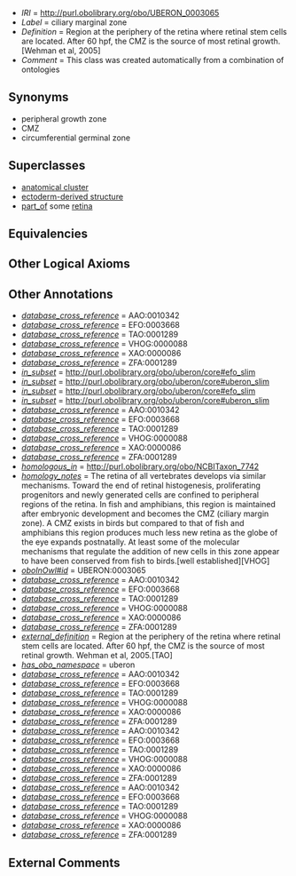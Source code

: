  * *IRI* = http://purl.obolibrary.org/obo/UBERON_0003065
 * *Label* = ciliary marginal zone
 * *Definition* = Region at the periphery of the retina where retinal stem cells are located. After 60 hpf, the CMZ is the source of most retinal growth.[Wehman et al, 2005]
 * *Comment* = This class was created automatically from a combination of ontologies

## Synonyms

 * peripheral growth zone
 * CMZ
 * circumferential germinal zone

## Superclasses

 * [anatomical cluster](../../UBERON/77/UBERON_0000477.md)
 * [ectoderm-derived structure](../../UBERON/21/UBERON_0004121.md)
 * [part_of](../../BFO/50/BFO_0000050.md) some [retina](../../UBERON/66/UBERON_0000966.md)

## Equivalencies


## Other Logical Axioms


## Other Annotations

 * *[database_cross_reference](../../ef/oboInOwl#hasDbXref.md)* = AAO:0010342
 * *[database_cross_reference](../../ef/oboInOwl#hasDbXref.md)* = EFO:0003668
 * *[database_cross_reference](../../ef/oboInOwl#hasDbXref.md)* = TAO:0001289
 * *[database_cross_reference](../../ef/oboInOwl#hasDbXref.md)* = VHOG:0000088
 * *[database_cross_reference](../../ef/oboInOwl#hasDbXref.md)* = XAO:0000086
 * *[database_cross_reference](../../ef/oboInOwl#hasDbXref.md)* = ZFA:0001289
 * *[in_subset](../../et/oboInOwl#inSubset.md)* = http://purl.obolibrary.org/obo/uberon/core#efo_slim
 * *[in_subset](../../et/oboInOwl#inSubset.md)* = http://purl.obolibrary.org/obo/uberon/core#uberon_slim
 * *[in_subset](../../et/oboInOwl#inSubset.md)* = http://purl.obolibrary.org/obo/uberon/core#efo_slim
 * *[in_subset](../../et/oboInOwl#inSubset.md)* = http://purl.obolibrary.org/obo/uberon/core#uberon_slim
 * *[database_cross_reference](../../ef/oboInOwl#hasDbXref.md)* = AAO:0010342
 * *[database_cross_reference](../../ef/oboInOwl#hasDbXref.md)* = EFO:0003668
 * *[database_cross_reference](../../ef/oboInOwl#hasDbXref.md)* = TAO:0001289
 * *[database_cross_reference](../../ef/oboInOwl#hasDbXref.md)* = VHOG:0000088
 * *[database_cross_reference](../../ef/oboInOwl#hasDbXref.md)* = XAO:0000086
 * *[database_cross_reference](../../ef/oboInOwl#hasDbXref.md)* = ZFA:0001289
 * *[homologous_in](../../core#homologous/in/core#homologous_in.md)* = http://purl.obolibrary.org/obo/NCBITaxon_7742
 * *[homology_notes](../../UBPROP/03/UBPROP_0000003.md)* = The retina of all vertebrates develops via similar mechanisms. Toward the end of retinal histogenesis, proliferating progenitors and newly generated cells are confined to peripheral regions of the retina. In fish and amphibians, this region is maintained after embryonic development and becomes the CMZ (ciliary margin zone). A CMZ exists in birds but compared to that of fish and amphibians this region produces much less new retina as the globe of the eye expands postnatally. At least some of the molecular mechanisms that regulate the addition of new cells in this zone appear to have been conserved from fish to birds.[well established][VHOG]
 * *[oboInOwl#id](../../id/oboInOwl#id.md)* = UBERON:0003065
 * *[database_cross_reference](../../ef/oboInOwl#hasDbXref.md)* = AAO:0010342
 * *[database_cross_reference](../../ef/oboInOwl#hasDbXref.md)* = EFO:0003668
 * *[database_cross_reference](../../ef/oboInOwl#hasDbXref.md)* = TAO:0001289
 * *[database_cross_reference](../../ef/oboInOwl#hasDbXref.md)* = VHOG:0000088
 * *[database_cross_reference](../../ef/oboInOwl#hasDbXref.md)* = XAO:0000086
 * *[database_cross_reference](../../ef/oboInOwl#hasDbXref.md)* = ZFA:0001289
 * *[external_definition](../../UBPROP/01/UBPROP_0000001.md)* = Region at the periphery of the retina where retinal stem cells are located. After 60 hpf, the CMZ is the source of most retinal growth. Wehman et al, 2005.[TAO]
 * *[has_obo_namespace](../../ce/oboInOwl#hasOBONamespace.md)* = uberon
 * *[database_cross_reference](../../ef/oboInOwl#hasDbXref.md)* = AAO:0010342
 * *[database_cross_reference](../../ef/oboInOwl#hasDbXref.md)* = EFO:0003668
 * *[database_cross_reference](../../ef/oboInOwl#hasDbXref.md)* = TAO:0001289
 * *[database_cross_reference](../../ef/oboInOwl#hasDbXref.md)* = VHOG:0000088
 * *[database_cross_reference](../../ef/oboInOwl#hasDbXref.md)* = XAO:0000086
 * *[database_cross_reference](../../ef/oboInOwl#hasDbXref.md)* = ZFA:0001289
 * *[database_cross_reference](../../ef/oboInOwl#hasDbXref.md)* = AAO:0010342
 * *[database_cross_reference](../../ef/oboInOwl#hasDbXref.md)* = EFO:0003668
 * *[database_cross_reference](../../ef/oboInOwl#hasDbXref.md)* = TAO:0001289
 * *[database_cross_reference](../../ef/oboInOwl#hasDbXref.md)* = VHOG:0000088
 * *[database_cross_reference](../../ef/oboInOwl#hasDbXref.md)* = XAO:0000086
 * *[database_cross_reference](../../ef/oboInOwl#hasDbXref.md)* = ZFA:0001289
 * *[database_cross_reference](../../ef/oboInOwl#hasDbXref.md)* = AAO:0010342
 * *[database_cross_reference](../../ef/oboInOwl#hasDbXref.md)* = EFO:0003668
 * *[database_cross_reference](../../ef/oboInOwl#hasDbXref.md)* = TAO:0001289
 * *[database_cross_reference](../../ef/oboInOwl#hasDbXref.md)* = VHOG:0000088
 * *[database_cross_reference](../../ef/oboInOwl#hasDbXref.md)* = XAO:0000086
 * *[database_cross_reference](../../ef/oboInOwl#hasDbXref.md)* = ZFA:0001289

## External Comments

